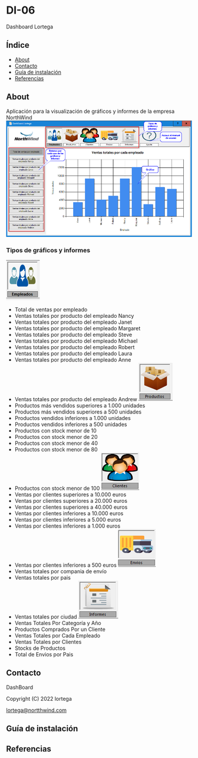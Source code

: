 # DI-06
Dashboard Lortega

## Índice

- [About](#About)
- [Contacto](#Contacto)
- [Guía de instalación](#guía-de-instalación)
- [Referencias](#Referencias)

## About
Aplicación para la visualización de gráficos y informes de la empresa NorthWind
![DashBoard lortega](ManualUsuario/DashBoard_lortega.png)
### Tipos de gráficos y informes
![Empleados](ManualUsuario/Empleados.png)
- Total de ventas por empleado
- Ventas totales por producto del empleado Nancy 
- Ventas totales por producto del empleado Janet 
- Ventas totales por producto del empleado Margaret 
- Ventas totales por producto del empleado Steve 
- Ventas totales por producto del empleado Michael 
- Ventas totales por producto del empleado Robert 
- Ventas totales por producto del empleado Laura 
- Ventas totales por producto del empleado Anne 
- Ventas totales por producto del empleado Andrew
![Productos](ManualUsuario/Productos.png)
- Productos más vendidos superiores a 1.000 unidades 
- Productos más vendidos superiores a 500 unidades 
- Productos vendidos inferiores a 1.000 unidades 
- Productos vendidos inferiores a 500 unidades 
- Productos con stock menor de 10 
- Productos con stock menor de 20 
- Productos con stock menor de 40 
- Productos con stock menor de 80
- Productos con stock menor de 100
![Clientes](ManualUsuario/Clientes.png)
- Ventas por clientes superiores a 10.000 euros 
- Ventas por clientes superiores a 20.000 euros 
- Ventas por clientes superiores a 40.000 euros 
- Ventas por clientes inferiores a 10.000 euros 
- Ventas por clientes inferiores a 5.000 euros 
- Ventas por clientes inferiores a 1.000 euros 
- Ventas por clientes inferiores a 500 euros
![Envios](ManualUsuario/Envios.png)
- Ventas totales por compania de envío 
- Ventas totales por pais 
- Ventas totales por ciudad
![Informes](ManualUsuario/Informes.png)
- Ventas Totales Por Categoría y Año 
- Productos Comprados Por un Cliente 
- Ventas Totales por Cada Empleado 
- Ventas Totales por Clientes 
- Stocks de Productos 
- Total de Envios por Pais 

## Contacto
DashBoard

Copyright (C) 2022 lortega

lortega@nortthwind.com

## Guía de instalación


## Referencias
